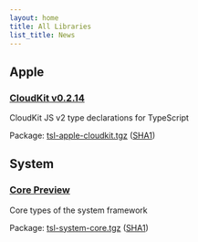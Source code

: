```yaml
---
layout: home
title: All Libraries
list_title: News
---
```




## Apple

### [CloudKit v0.2.14](/tsl-apple-cloudkit/)

CloudKit JS v2 type declarations for TypeScript

Package: [tsl-apple-cloudkit.tgz](https://typescriptlibs.org/npm/tsl-apple-cloudkit.tgz)
         ([SHA1](https://typescriptlibs.org/npm/tsl-apple-cloudkit.sha1))



## System

### [Core Preview](/tsl-system-core/)

Core types of the system framework

Package: [tsl-system-core.tgz](https://typescriptlibs.org/npm/tsl-system-core.tgz)
         ([SHA1](https://typescriptlibs.org/npm/tsl-system-core.sha1))
